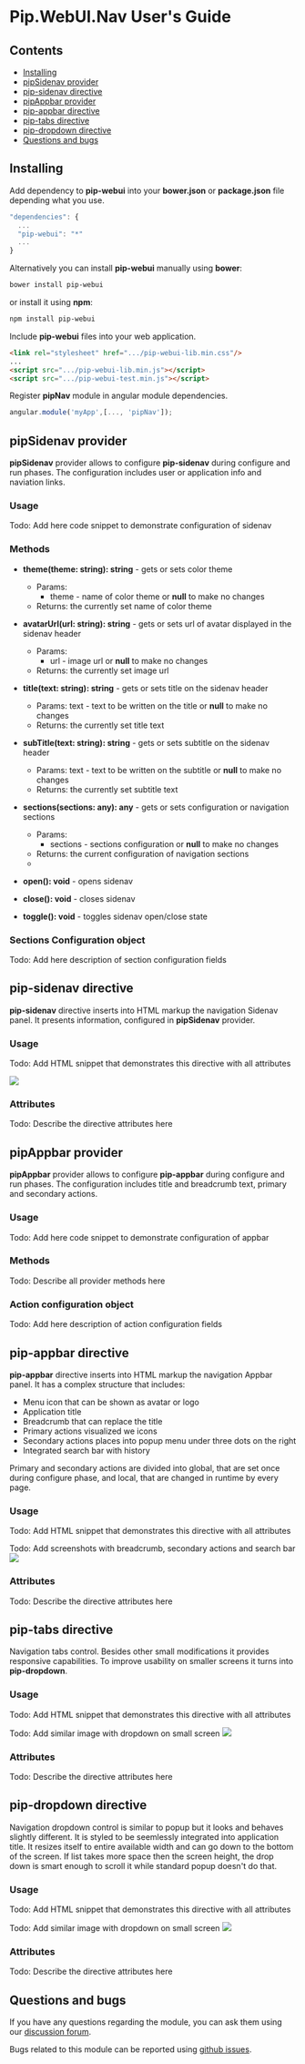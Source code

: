 # Pip.WebUI.Nav User's Guide

## <a name="contents"></a> Contents
- [Installing](#install)
- [pipSidenav provider](#sidenav_provider)
- [pip-sidenav directive](#sidenav)
- [pipAppbar provider](#appbar_provider)
- [pip-appbar directive](#appbar)
- [pip-tabs directive](#tabs)
- [pip-dropdown directive](#dropdown)
- [Questions and bugs](#issues)


## <a name="install"></a> Installing

Add dependency to **pip-webui** into your **bower.json** or **package.json** file depending what you use.
```javascript
"dependencies": {
  ...
  "pip-webui": "*"
  ...
}
```

Alternatively you can install **pip-webui** manually using **bower**:
```bash
bower install pip-webui
```

or install it using **npm**:
```bash
npm install pip-webui
```

Include **pip-webui** files into your web application.
```html
<link rel="stylesheet" href=".../pip-webui-lib.min.css"/>
...
<script src=".../pip-webui-lib.min.js"></script>
<script src=".../pip-webui-test.min.js"></script>
```

Register **pipNav** module in angular module dependencies.
```javascript
angular.module('myApp',[..., 'pipNav']);
```

## <a name="sidenav_provider"></a> pipSidenav provider

**pipSidenav** provider allows to configure **pip-sidenav** during configure and run phases. 
The configuration includes user or application info and naviation links.

### Usage
Todo: Add here code snippet to demonstrate configuration of sidenav

### Methods

* **theme(theme: string): string** - gets or sets color theme
  - Params:
    + theme - name of color theme or **null** to make no changes
  - Returns: the currently set name of color theme

* **avatarUrl(url: string): string** - gets or sets url of avatar displayed in the sidenav header
  - Params:
    + url - image url or **null** to make no changes
  - Returns: the currently set image url

* **title(text: string): string** - gets or sets title on the sidenav header
  - Params:
    text - text to be written on the title or **null** to make no changes
  - Returns: the currently set title text

* **subTitle(text: string): string** - gets or sets subtitle on the sidenav header
  - Params:
    text - text to be written on the subtitle or **null** to make no changes
  - Returns: the currently set subtitle text

* **sections(sections: any): any** - gets or sets configuration or navigation sections
  - Params:
    + sections - sections configuration or **null** to make no changes
  - Returns: the current configuration of navigation sections
  - 
* **open(): void** - opens sidenav
* **close(): void** - closes sidenav
* **toggle(): void** - toggles sidenav open/close state
  
### Sections Configuration object
Todo: Add here description of section configuration fields


## <a name="sidenav"></a> pip-sidenav directive

**pip-sidenav** directive inserts into HTML markup the navigation Sidenav panel. It presents information, configured in **pipSidenav** provider.

### Usage
Todo: Add HTML snippet that demonstrates this directive with all attributes

<img src="images/img-side-nav.png"/>

### Attributes
Todo: Describe the directive attributes here


## <a name="appbar_provider"></a> pipAppbar provider

**pipAppbar** provider allows to configure **pip-appbar** during configure and run phases. 
The configuration includes title and breadcrumb text, primary and secondary actions.

### Usage
Todo: Add here code snippet to demonstrate configuration of appbar

### Methods
Todo: Describe all provider methods here

### Action configuration object
Todo: Add here description of action configuration fields


## <a name="appbar"></a> pip-appbar directive

**pip-appbar** directive inserts into HTML markup the navigation Appbar panel. It has a complex structure that includes:
- Menu icon that can be shown as avatar or logo
- Application title
- Breadcrumb that can replace the title
- Primary actions visualized we icons
- Secondary actions places into popup menu under three dots on the right
- Integrated search bar with history

Primary and secondary actions are divided into global, that are set once during configure phase, and local, that are changed in runtime by every page.

### Usage
Todo: Add HTML snippet that demonstrates this directive with all attributes

Todo: Add screenshots with breadcrumb, secondary actions and search bar
<img src="images/img-app-bar.png"/>

### Attributes
Todo: Describe the directive attributes here


## <a name="tabs"></a> pip-tabs directive

Navigation tabs control. Besides other small modifications it provides responsive capabilities. To improve usability on smaller screens it turns into **pip-dropdown**.

### Usage
Todo: Add HTML snippet that demonstrates this directive with all attributes

Todo: Add similar image with dropdown on small screen
<img src="images/img-tabs.png"/>

### Attributes
Todo: Describe the directive attributes here


## <a name="dropdown"></a> pip-dropdown directive

Navigation dropdown control is similar to popup but it looks and behaves slightly different. It is styled to be seemlessly integrated into application title. It resizes itself to entire available width and can go down to the bottom of the screen. If list takes more space then the screen height, the drop down is smart enough to scroll it while standard popup doesn't do that.

### Usage
Todo: Add HTML snippet that demonstrates this directive with all attributes

Todo: Add similar image with dropdown on small screen
<img src="images/img-dropdown.png"/>

### Attributes
Todo: Describe the directive attributes here


## <a name="issues"></a> Questions and bugs

If you have any questions regarding the module, you can ask them using our 
[discussion forum](https://groups.google.com/forum/#!forum/pip-webui).

Bugs related to this module can be reported using [github issues](https://github.com/pip-webui/pip-webui-nav/issues).
